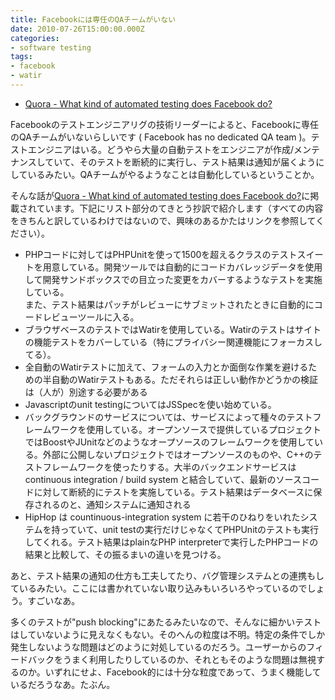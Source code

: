 ```yaml
---
title: Facebookには専任のQAチームがいない
date: 2010-07-26T15:00:00.000Z
categories:
- software testing
tags:
- facebook
- watir
---
```

*   [Quora - What kind of automated testing does Facebook do?](http://www.quora.com/What-kind-of-automated-testing-does-Facebook-do)

<!-- more -->

Facebookのテストエンジニアリグの技術リーダーによると、Facebookに専任のQAチームがいないらしいです ( Facebook has no dedicated QA team )。テストエンジニアはいる。どうやら大量の自動テストをエンジニアが作成/メンテナンスしていて、そのテストを断続的に実行し、テスト結果は通知が届くようにしているみたい。QAチームがやるようなことは自動化しているということか。

そんな話が[Quora - What kind of automated testing does Facebook do?](http://www.quora.com/What-kind-of-automated-testing-does-Facebook-do)に掲載されています。下記にリスト部分のてきとう抄訳で紹介します（すべての内容をきちんと訳しているわけではないので、興味のあるかたはリンクを参照してください）。

*   PHPコードに対してはPHPUnitを使って1500を超えるクラスのテストスイートを用意している。開発ツールでは自動的にコードカバレッジデータを使用して開発サンドボックスでの目立った変更をカバーするようなテストを実施している。  
    また、テスト結果はパッチがレビューにサブミットされたときに自動的にコードレビューツールに入る。
*   ブラウザベースのテストではWatirを使用している。Watirのテストはサイトの機能テストをカバーしている（特にプライバシー関連機能にフォーカスしてる）。
*   全自動のWatirテストに加えて、フォームの入力とか面倒な作業を避けるための半自動のWatirテストもある。ただそれらは正しい動作かどうかの検証は（人が）別途する必要がある
*   Javascriptのunit testingについてはJSSpecを使い始めている。
*   バックグラウンドのサービスについては、サービスによって種々のテストフレームワークを使用している。オープンソースで提供しているプロジェクトではBoostやJUnitなどのようなオープソースのフレームワークを使用している。外部に公開しないプロジェクトではオープンソースのものや、C++のテストフレームワークを使ったりする。大半のバックエンドサービスはcontinuous integration / build system と結合していて、最新のソースコードに対して断続的にテストを実施している。テスト結果はデータベースに保存されるのと、通知システムに通知される
*   HipHop は countinuous-integration system に若干のひねりをいれたシステムを持っていて、unit testの実行だけじゃなくてPHPUnitのテストも実行してくれる。テスト結果はplainなPHP interpreterで実行したPHPコードの結果と比較して、その振るまいの違いを見つける。

あと、テスト結果の通知の仕方も工夫してたり、バグ管理システムとの連携もしているみたい。ここには書かれていない取り込みもいろいろやっているのでしょう。すごいなあ。

多くのテストが"push blocking"にあたるみたいなので、そんなに細かいテストはしていないように見えなくもない。そのへんの粒度は不明。特定の条件でしか発生しないような問題はどのように対処しているのだろう。ユーザーからのフィードバックをうまく利用したりしているのか、それともそのような問題は無視するのか。いずれにせよ、Facebook的には十分な粒度であって、うまく機能しているだろうなあ。たぶん。
